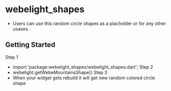 # webelight_shapes

- Users can use this random circle shapes as a placholder or for any other usases.

## Getting Started


Step 1
- import 'package:webelight_shapes/webelight_shapes.dart';
Step 2
- webelight.getWebeMountainsShape(<!-- set your size in double -->)
Step 3
- When your widget gets rebuild it will get new random colored circle shape

